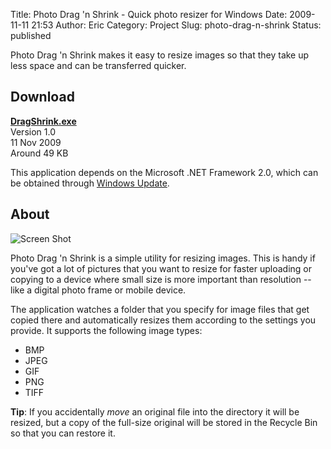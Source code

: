 Title: Photo Drag 'n Shrink - Quick photo resizer for Windows
Date: 2009-11-11 21:53
Author: Eric
Category: Project
Slug: photo-drag-n-shrink
Status: published

Photo Drag 'n Shrink makes it easy to resize images so that they take up
less space and can be transferred quicker.

Download
--------

**[DragShrink.exe]({filename}/downloads/DragShrink.exe)**  
Version 1.0  
11 Nov 2009  
Around 49 KB

This application depends on the Microsoft .NET Framework 2.0, which can
be obtained through [Windows
Update](http://windowsupdate.microsoft.com "Windows Update").


About
-----

![Screen
Shot]({filename}/images/drag-shrink-screen-shot.png "Screen Shot")

Photo Drag 'n Shrink is a simple utility for resizing images. This is
handy if you've got a lot of pictures that you want to resize for faster
uploading or copying to a device where small size is more important than
resolution -- like a digital photo frame or mobile device.

The application watches a folder that you specify for image files that
get copied there and automatically resizes them according to the
settings you provide. It supports the following image types:

-   BMP
-   JPEG
-   GIF
-   PNG
-   TIFF

**Tip**: If you accidentally *move* an original file into the directory
it will be resized, but a copy of the full-size original will be stored
in the Recycle Bin so that you can restore it.
